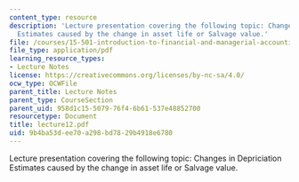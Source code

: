 ```yaml
---
content_type: resource
description: 'Lecture presentation covering the following topic: Changes in Depriciation
  Estimates caused by the change in asset life or Salvage value.'
file: /courses/15-501-introduction-to-financial-and-managerial-accounting-spring-2004/9b4ba53dee70a298bd7829b4918e6780_lecture12.pdf
file_type: application/pdf
learning_resource_types:
- Lecture Notes
license: https://creativecommons.org/licenses/by-nc-sa/4.0/
ocw_type: OCWFile
parent_title: Lecture Notes
parent_type: CourseSection
parent_uid: 958d1c15-5079-76f4-6b61-537e48852700
resourcetype: Document
title: lecture12.pdf
uid: 9b4ba53d-ee70-a298-bd78-29b4918e6780
---
```

Lecture presentation covering the following topic: Changes in Depriciation Estimates caused by the change in asset life or Salvage value.